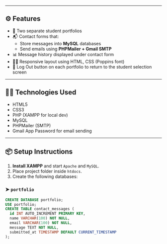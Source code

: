 
---

## ⚙️ Features

- 📄 Two separate student portfolios
- 📬 Contact forms that:
  - Store messages into **MySQL** databases
  - Send emails using **PHPMailer + Gmail SMTP**
- 📊 Message history displayed under contact form
- 🧑‍💻 Responsive layout using HTML, CSS (Poppins font)
- 🔐 Log Out button on each portfolio to return to the student selection screen

---

## 🧑‍💻 Technologies Used

- HTML5
- CSS3
- PHP (XAMPP for local dev)
- MySQL
- PHPMailer (SMTP)
- Gmail App Password for email sending

---

## 📦 Setup Instructions

1. **Install XAMPP** and start `Apache` and `MySQL`.
2. Place project folder inside `htdocs`.
3. Create the following databases:

### ➤ `portfolio`
```sql
CREATE DATABASE portfolio;
USE portfolio;
CREATE TABLE contact_messages (
  id INT AUTO_INCREMENT PRIMARY KEY,
  name VARCHAR(100) NOT NULL,
  email VARCHAR(100) NOT NULL,
  message TEXT NOT NULL,
  submitted_at TIMESTAMP DEFAULT CURRENT_TIMESTAMP
);
